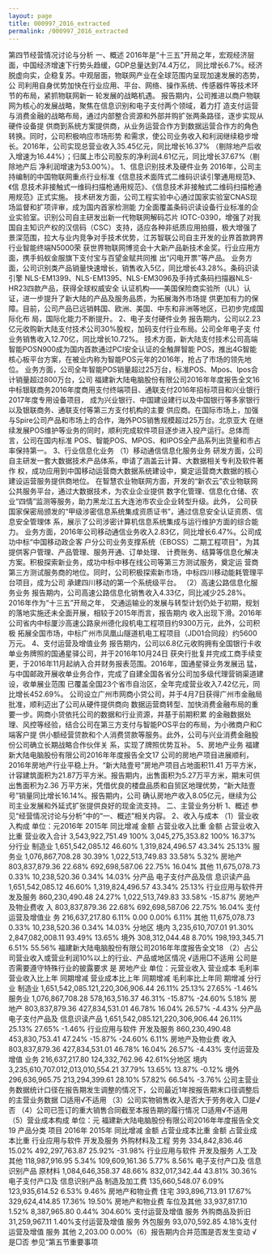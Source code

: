 ```yaml
---
layout: page
title: 000997_2016_extracted
permalink: /000997_2016_extracted
---
```


第四节经营情况讨论与分析
一、概述
2016年是“十三五”开局之年，宏观经济层面，中国经济增速下行势头趋缓，GDP总量达到74.4万亿，
同比增长6.7%。经济脱虚向实，企稳复苏。中观层面，物联网产业在全球范围内呈现加速发展的态势，公
司利用自身优势加快在行业应用、平台、网络、操作系统、传感器件等技术环节的布局，紧抓物联网新一
轮发展的战略机遇。
报告期内，公司推进以商户物联网为核心的发展战略，聚焦在信息识别和电子支付两个领域，着力打
造支付运营与消费金融的战略布局，通过内部整合资源和外部并购扩张两条路径，逐步实现从硬件设备提
供商到系统方案提供商，从业务运营合作方到数据运营合作方的角色转换。同时，公司积极响应市场形势
和需求，使公司业务收入和利润继续稳步增长。2016年，公司实现总营业收入35.45亿元，同比增长16.37%
（剔除地产后收入增速为16.44%）；归属上市公司股东的净利润4.61亿元，同比增长37.67%（剔除地产后
净利润增速为53.00%）。
1、信息识别技术及硬件业务
2016年，公司主持编制的中国物联网重点行业标准《信息技术面阵式二维码识读引擎通用规范》、《信
息技术非接触式一维码扫描枪通用规范》、《信息技术非接触式二维码扫描枪通用规范》正式实施。
技术研发方面，公司工程实验中心通过国家实验室CNAS现场监督和扩项评审，成为国内首家检测能
力全面覆盖条码识读设备行业标准的企业实验室。识别公司自主研发出新一代物联网解码芯片
IOTC-0390，增强了对我国自主知识产权的汉信码（CSC）支持，适应各种非纸质应用拍摄，极大增强了
景深范围，拉大与业内竞争对手技术优势，江苏智联公司自主开发的业界首款跨界行业智能终端N5000荣
获世界物联网博览会十大新产品新技术金奖。行业应用方面，携手蚂蚁金服旗下支付宝与百望金赋共同推
出“闪电开票”等产品。
业务方面，公司识别类产品销量快速增长，销售收入5亿，同比增长43.28%。条码识读引擎
NLS-EM1399、NLS-EM1395、NLS-EM3096及手持式条码扫描器NLS-HR23四款产品，获得全球权威安全
认证机构——美国保险商实验所（UL）认证，进一步提升了新大陆的产品及服务品质，为拓展海外市场提
供更加有力的保障。目前，公司产品已远销韩国、欧洲、美国、中东和非洲等地区，已初步完成国际化布
局，国际化能力不断提升。
2、电子支付硬件业务
报告期内，公司以2.23亿元收购新大陆支付技术公司30%股权，加码支付行业布局。公司全年电子支
付业务销售收入12.70亿，同比增长10.72%。
技术方面，新大陆支付技术公司高端智能POSN900成为国内首款通过PCI安全认证的全触屏智能
POS，推出4G智能核心板平台方案，在被业内称为智能POS元年的2016年，抢占了市场的领先地位。
业务方面，公司全年智能POS销量超过25万台，标准POS、Mpos、Ipos合计销量超过800万台，公司
福建新大陆电脑股份有限公司2016年年度报告全文16
中标银联商务2016年度商用支付终端项目、通联支付2016年招标项目和兴业银行2017年度专用设备项目，
成为兴业银行、中国建设建行以及中国银行等多家银行以及银联商务、通联支付等第三方支付机构的主要
供应商。在国际市场上，加强与Spire公司产品和市场上的合作，海外POS销售规模超过25万台。北京亚大
在继续发展POS维护等业务的同时，顺利完成软件项目逐步进入投产运行。总体而言，公司在国内标准
POS、智能POS、MPOS、和IPOS全产品系列出货量和市占率保持第一。
3、行业信息化业务
（1）移动通信信息化服务业务
研发方面，公司自主研发一套大数据技术产品体系，申请了涵盖云计算、大数据相关专利及软件著作
权，成功应用到中国移动运营商大数据系统建设中，奠定运营商大数据的核心建设运营服务提供商地位。
在智慧农业物联网方面，开发的“新农云”农业物联网公共服务平台，通过大数据技术，为农业企业提供
数字化管理、信息化仓储、农业“四情”监测等服务，助力黑龙江五大连池市农业企业转型升级。此外，
公司获国家保密局颁发的“甲级涉密信息系统集成资质证书”，通过信息安全认证资质、信息安全管理体
系，展示了公司涉密计算机信息系统集成与运行维护方面的综合能力。
业务方面，2016年公司移动通信业务收入2.83亿，同比增长6.47%。公司成功中标“中国移动政企客
户分公司业务支撑系统（EBOSS）二期工程项目”，为其提供客户管理、产品管理、服务开通、订单处理、
计费账务、结算等信息化解决方案。积极探索新业务，成功中标中移在线公司等第三方测试服务，奠定运
营商第三方测试服务商的地位。同时，公司积极探索新市场，中标四川移动能耗管理平台项目，成为公司
承建四川移动的第一个系统级平台。
（2）高速公路信息化服务业务
报告期内，公司高速公路信息化销售收入4.33亿，同比减少25.28%。2016年作为“十三五”开局之年，
交通运输业的发展与转型计划仍处于初期，规划的落地实施还未全面开展，相较于2015年而言，报告期内
收入出现下滑。2016年公司省内中标厦沙高速公路泉州德化段机电工程项目约9300万元，此外，公司积极
拓展全国市场，中标广州市凤凰山隧道机电工程项目（JD01合同段）约5600万元。
4、支付运营及增值业务
报告期内，公司以6.8亿元收购拥有全国银行卡收单业务牌照的国通星驿公司，并于2016年10月24日
获央行批复并完成工商手续变更，于2016年11月起纳入合并财务报表范围。2016年，国通星驿业务发展迅
猛，与中国邮政开展收单业务合作，完成了自建全国各省分公司加多级代理营销渠道建设，收单展业范围
已覆盖全国23个省市自治区，全年完成营业收入7.42亿元，同比增长452.69%。
公司设立广州市网商小贷公司，并于4月7日获得广州市金融局批准，顺利迈出了公司从硬件提供商向
数据运营商转型、加快消费金融布局的重要一步。网商小贷依托公司的数据和行业资源，并基于前期积累
的金融数据处理、风控等经验，结合公司在第三方支付与智能POS平台的布局，为小微商户和C端客户提
供小额经营贷款和个人消费贷款等服务。此外，公司与兴业消费金融股份公司确立长期战略合作伙伴关
系，实现了牌照优势互补。
5、房地产业务
福建新大陆电脑股份有限公司2016年年度报告全文17
公司的房地产项目进展顺利，2016年房地产行业平稳上升。“新大陆壹号”房地产项目占地面积11.41
万平方米，计容建筑面积为21.87万平方米。报告期内，出售面积为5.27万平方米，期末可供出售面积为2.36
万平方米，凭借优良的楼盘品质和自贸区地理优势，“新大陆壹号”销量同比增长16.14%。报告期内，公司
确认房地产收入8.05亿元，继续为公司主业发展和外延式扩张提供良好的现金流支持。
二、主营业务分析
1、概述
参见“经营情况讨论与分析”中的“一、概述”相关内容。
2、收入与成本
（1）营业收入构成
单位：元2016年
2015年
同比增减
金额
占营业收入比重
金额
占营业收入比重
营业收入合计
3,543,922,751.49
100%
3,045,275,353.82
100%
16.37%
分行业
制造业
1,651,542,085.12
46.60%
1,319,824,496.57
43.34%
25.13%
服务业
1,076,867,708.28
30.39%
1,022,513,749.83
33.58%
5.32%
房地产
803,837,879.36
22.68%
692,698,587.06
22.75%
16.04%
其他
11,675,078.73
0.33%
10,238,520.36
0.34%
14.03%
分产品
电子支付产品及信
息识读产品
1,651,542,085.12
46.60%
1,319,824,496.57
43.34%
25.13%
行业应用与软件开
发及服务
860,230,490.48
24.27%
1,022,513,749.83
33.58%
-15.87%
房地产及物业费收
入
803,837,879.36
22.68%
692,698,587.06
22.75%
16.04%
支付运营及增值业
务
216,637,217.80
6.11%
0.00
0.00%
6.11%
其他
11,675,078.73
0.33%
10,238,520.36
0.34%
14.03%
分地区
境内
3,235,610,707.01
91.30%
2,847,082,008.11
93.49%
13.65%
境外
308,312,044.48
8.70%
198,193,345.71
6.51%
55.56%
福建新大陆电脑股份有限公司2016年年度报告全文18
（2）占公司营业收入或营业利润10%以上的行业、产品或地区情况
√适用□不适用
公司是否需要遵守特殊行业的披露要求
是
房地产业
单位：元营业收入
营业成本
毛利率
营业收入比上年
同期增减
营业成本比上年
同期增减
毛利率比上年同
期增减
分行业
制造业
1,651,542,085.121,220,306,906.44
26.11%
25.13%
27.65%
-1.46%
服务业
1,076,867,708.28
578,163,516.37
46.31%
-15.87%
-24.60%
5.18%
房地产
803,837,879.36
427,834,531.01
46.78%
16.04%
26.57%
-4.43%
分产品
电子支付产品及
信息识读产品
1,651,542,085.121,220,306,906.44
26.11%
25.13%
27.65%
-1.46%
行业应用与软件
开发及服务
860,230,490.48
453,830,753.41
47.24%
-15.87%
-24.60%
6.11%
房地产及物业费
收入
803,837,879.36
427,834,531.01
46.78%
16.04%
26.57%
-4.43%
支付运营及增值
业务
216,637,217.80
124,332,762.96
42.61%分地区
境内
3,235,610,707.012,013,010,554.21
37.79%
13.65%
13.87%
-0.12%
境外
296,636,965.75
213,294,399.61
28.10%
57.82%
66.54%
-3.76%
公司主营业务数据统计口径在报告期发生调整的情况下，公司最近1年按报告期末口径调整后的主营业务数据
□适用√不适用
（3）公司实物销售收入是否大于劳务收入
□是√否
（4）公司已签订的重大销售合同截至本报告期的履行情况
□适用√不适用
（5）营业成本构成
单位：元
福建新大陆电脑股份有限公司2016年年度报告全文19
产品分类
项目
2016年
2015年
同比增减
金额
占营业成本比重
金额
占营业成本比重
行业应用与软件
开发及服务
外购材料及工程
劳务
334,842,836.46
15.02%
492,297,763.87
25.92%
-31.98%
行业应用与软件
开发及服务
人工及其他
118,987,916.95
5.34%
109,609,161.36
5.77%
8.56%
电子支付产口及
信息识别产品
原材料
1,084,646,358.37
48.66%
832,017,342.44
43.81%
30.36%
电子支付产口及
信息识别产品
制造及加工费
135,660,548.07
6.09%
123,935,614.52
6.53%
9.46%
房地产和物业费
住宅
393,896,713.91
17.67%
329,624,414.85
17.36%
19.50%
房地产和物业费
车位及其他
33,937,817.10
1.52%
8,387,965.80
0.44%
304.60%
支付运营及增值
服务
外购商品及折旧
31,259,967.11
1.40%支付运营及增值
服务
外包服务
93,070,592.85
4.18%支付运营及增值
服务
其他
2,203.00
0.00%（6）报告期内合并范围是否发生变动
√是□否
参见“第五节重要事项